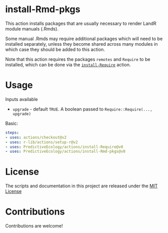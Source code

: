 # install-Rmd-pkgs

This action installs packages that are usually necessary to render LandR module 
manuals (.Rmds). 

Some manual .Rmds may require additional packages which 
will need to be installed separately, unless they become shared across many modules
in which case they should be added to this action.

Note that this action requires the packages `remotes` and `Require` to be installed,
which can be done via the [`install-Require`](https://github.com/PredictiveEcology/actions/tree/main/install-Require)
action.

# Usage

Inputs available

- `upgrade` - default `TRUE`. A boolean passed to `Require::Require(..., upgrade)`

Basic:
```yaml
steps:
- uses: actions/checkout@v2
- uses: r-lib/actions/setup-r@v2
- uses: PredictiveEcology/actions/install-Require@v0
- uses: PredictiveEcology/actions/install-Rmd-pkgs@v0
```

# License

The scripts and documentation in this project are released under the [MIT License](LICENSE)

# Contributions

Contributions are welcome!